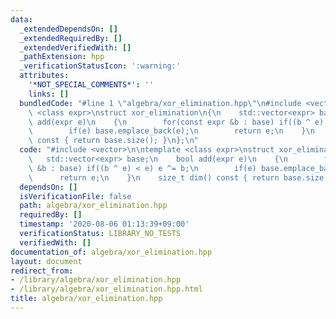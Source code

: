 ```yaml
---
data:
  _extendedDependsOn: []
  _extendedRequiredBy: []
  _extendedVerifiedWith: []
  _pathExtension: hpp
  _verificationStatusIcon: ':warning:'
  attributes:
    '*NOT_SPECIAL_COMMENTS*': ''
    links: []
  bundledCode: "#line 1 \"algebra/xor_elimination.hpp\"\n#include <vector>\n\ntemplate\
    \ <class expr>\nstruct xor_elimination\n{\n    std::vector<expr> base;\n    bool\
    \ add(expr e)\n    {\n        for(const expr &b : base) if((b ^ e) < e) e ^= b;\n\
    \        if(e) base.emplace_back(e);\n        return e;\n    }\n    size_t dim()\
    \ const { return base.size(); }\n};\n"
  code: "#include <vector>\n\ntemplate <class expr>\nstruct xor_elimination\n{\n \
    \   std::vector<expr> base;\n    bool add(expr e)\n    {\n        for(const expr\
    \ &b : base) if((b ^ e) < e) e ^= b;\n        if(e) base.emplace_back(e);\n  \
    \      return e;\n    }\n    size_t dim() const { return base.size(); }\n};\n"
  dependsOn: []
  isVerificationFile: false
  path: algebra/xor_elimination.hpp
  requiredBy: []
  timestamp: '2020-08-06 01:13:39+09:00'
  verificationStatus: LIBRARY_NO_TESTS
  verifiedWith: []
documentation_of: algebra/xor_elimination.hpp
layout: document
redirect_from:
- /library/algebra/xor_elimination.hpp
- /library/algebra/xor_elimination.hpp.html
title: algebra/xor_elimination.hpp
---
```

